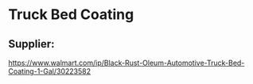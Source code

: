 # Truck Bed Coating

## Supplier:
https://www.walmart.com/ip/Black-Rust-Oleum-Automotive-Truck-Bed-Coating-1-Gal/30223582
